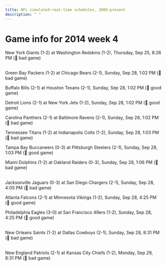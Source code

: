 ```yaml
---
title: NFL simulated-real-time schedules, 2009-present
description: " "
---
```


# Game info for 2014 week 4

New York Giants (1-2) at Washington Redskins (1-2), Thursday, Sep 25, 8:26 PM (:red_circle: bad game)

<br/>Green Bay Packers (1-2) at Chicago Bears (2-1), Sunday, Sep 28, 1:02 PM (:red_circle: bad game)

Buffalo Bills (2-1) at Houston Texans (2-1), Sunday, Sep 28, 1:02 PM (:football: good game)

Detroit Lions (2-1) at New York Jets (1-2), Sunday, Sep 28, 1:02 PM (:football: good game)

Carolina Panthers (2-1) at Baltimore Ravens (2-1), Sunday, Sep 28, 1:02 PM (:red_circle: bad game)

Tennessee Titans (1-2) at Indianapolis Colts (1-2), Sunday, Sep 28, 1:03 PM (:red_circle: bad game)

Tampa Bay Buccaneers (0-3) at Pittsburgh Steelers (2-1), Sunday, Sep 28, 1:03 PM (:football: good game)

Miami Dolphins (1-2) at Oakland Raiders (0-3), Sunday, Sep 28, 1:06 PM (:red_circle: bad game)

<br/>Jacksonville Jaguars (0-3) at San Diego Chargers (2-1), Sunday, Sep 28, 4:05 PM (:red_circle: bad game)

Atlanta Falcons (2-1) at Minnesota Vikings (1-2), Sunday, Sep 28, 4:25 PM (:football: good game)

Philadelphia Eagles (3-0) at San Francisco 49ers (1-2), Sunday, Sep 28, 4:25 PM (:football: good game)

<br/>New Orleans Saints (1-2) at Dallas Cowboys (2-1), Sunday, Sep 28, 8:31 PM (:red_circle: bad game)

<br/>New England Patriots (2-1) at Kansas City Chiefs (1-2), Monday, Sep 29, 8:31 PM (:red_circle: bad game)

